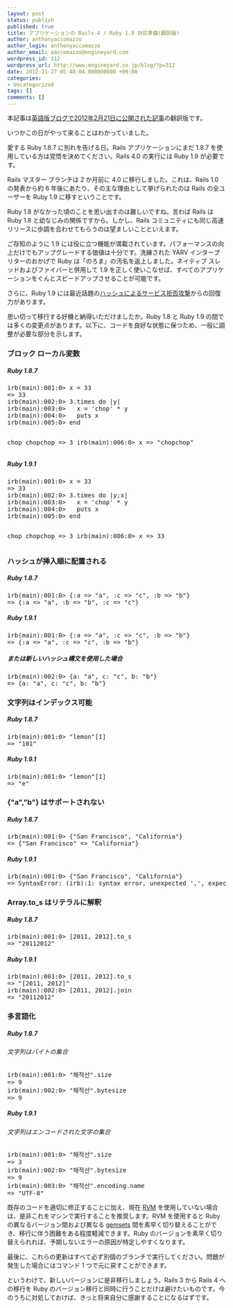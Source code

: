```yaml
---
layout: post
status: publish
published: true
title: アプリケーションの Rails 4 / Ruby 1.9 対応準備(翻訳版)
author: anthonyaccomazzo
author_login: anthonyaccomazzo
author_email: aaccomazzo@engineyard.com
wordpress_id: 312
wordpress_url: http://www.engineyard.co.jp/blog/?p=312
date: 2012-11-27 05:48:04.000000000 +09:00
categories:
- Uncategorized
tags: []
comments: []
---
```

<div class="note">
本記事は<a href="http://www.engineyard.com/blog/2012/prepare-your-app-for-rails-4-and-ruby-1-9/" target="_blank">英語版ブログで2012年2月21日に公開された記事</a>の翻訳版です。
</div>

<p>いつかこの日がやって来ることはわかっていました。</p>

<p>愛する Ruby 1.8.7 に別れを告げる日。Rails アプリケーションにまだ 1.8.7 を使用している方は覚悟を決めてください。Rails 4.0 の実行には Ruby 1.9 が必要です。</p>

<p>Rails マスター ブランチは 2 か月前に 4.0 に移行しました。これは、Rails 1.0 の発表から約 6 年後にあたり、その主な理由として挙げられたのは Rails の全ユーザーを Ruby 1.9 に移すということです。</p>

<p>Ruby 1.8 がなかった頃のことを思い出すのは難しいですね。言わば Rails は Ruby 1.8 と幼なじみの関係ですから。しかし、Rails コミュニティにも同じ高速リリースに歩調を合わせてもらうのは望ましいことといえます。</p>

<p>ご存知のように 1.9 には役に立つ機能が満載されています。パフォーマンスの向上だけでもアップグレードする価値は十分です。洗練された YARV インタープリターのおかげで Ruby は「のろま」の汚名を返上しました。ネイティブ スレッドおよびファイバーと併用して 1.9 を正しく使いこなせば、すべてのアプリケーションをぐんとスピードアップさせることが可能です。</p>

<p>さらに、Ruby 1.9 には最近話題の<a href="http://arstechnica.com/business/news/2011/12/huge-portions-of-web-vulnerable-to-hashing-denial-of-service-attack.ars" target="_blank">ハッシュによるサービス拒否攻撃</a>からの回復力があります。</p>

<p>思い切って移行する好機と納得いただけましたか。Ruby 1.8 と Ruby 1.9 の間では多くの変更点があります。以下に、コードを良好な状態に保つため、一般に調整が必要な部分を示します。</p>

<h3>ブロック ローカル変数</h3>

<h5>Ruby 1.8.7</h5>
<pre>
irb(main):001:0> x = 33
=> 33
irb(main):002:0> 3.times do |y|
irb(main):003:0>   x = 'chop' * y
irb(main):004:0>   puts x
irb(main):005:0> end

chop
chopchop
=> 3
irb(main):006:0> x
=> "chopchop"
</pre>

<h5>Ruby 1.9.1</h5>
<pre>
irb(main):001:0> x = 33
=> 33
irb(main):002:0> 3.times do |y;x|
irb(main):003:0>   x = 'chop' * y
irb(main):004:0>   puts x
irb(main):005:0> end

chop
chopchop
=> 3
irb(main):006:0> x
=> 33
</pre>

<h3>ハッシュが挿入順に配置される</h3>

<h5>Ruby 1.8.7</h5>
<pre>
irb(main):001:0> {:a => "a", :c => "c", :b => "b"}
=> {:a => "a", :b => "b", :c => "c"}
</pre>

<h5>Ruby 1.9.1</h5>
<pre>
irb(main):001:0> {:a => "a", :c => "c", :b => "b"}
=> {:a => "a", :c => "c", :b => "b"}
</pre>

<h5>または新しいハッシュ構文を使用した場合</h5>
<pre>
irb(main):002:0> {a: "a", c: "c", b: "b"}
=> {a: "a", c: "c", b: "b"}
</pre>

<h3>文字列はインデックス可能</h3>

<h5>Ruby 1.8.7</h5>
<pre>
irb(main):001:0> "lemon"[1]
=> "101"
</pre>

<h5>Ruby 1.9.1</h5>
<pre>
irb(main):001:0> "lemon"[1]
=> "e"
</pre>

<h3>{"a","b"} はサポートされない</h3>

<h5>Ruby 1.8.7</h5>
<pre>
irb(main):001:0> {"San Francisco", "California"}
=> {"San Francisco" => "California"}
</pre>

<h5>Ruby 1.9.1</h5>
<pre>
irb(main):001:0> {"San Francisco", "California"}
=> SyntaxError: (irb):1: syntax error, unexpected ',', expecting tASSOC
</pre>

<h3>Array.to_s はリテラルに解釈</h3>

<h5>Ruby 1.8.7</h5>
<pre>
irb(main):001:0> [2011, 2012].to_s
=> "20112012"
</pre>

<h5>Ruby 1.9.1</h5>
<pre>
irb(main):001:0> [2011, 2012].to_s
=> "[2011, 2012]"
irb(main):002:0> [2011, 2012].join
=> "20112012"
</pre>

<h3>多言語化</h3>

<h5>Ruby 1.8.7</h5>
<h6>文字列はバイトの集合</h6>
<pre>
irb(main):001:0> "해적선".size
=> 9
irb(main):002:0> "해적선".bytesize
=> 9
</pre>

<h5>Ruby 1.9.1</h5>
<h6>文字列はエンコードされた文字の集合</h6>
<pre>
irb(main):001:0> "해적선".size
=> 3
irb(main):002:0> "해적선".bytesize
=> 9
irb(main):003:0> "해적선".encoding.name
=> "UTF-8"
</pre>

<p>既存のコードを適切に修正することに加え、現在 <a href="http://beginrescueend.com/" target="_blank">RVM</a> を使用していない場合は、是非これをマシンで実行することを推奨します。RVM を使用すると Ruby の異なるバージョン間および異なる <a href="http://beginrescueend.com/gemsets/basics/" target="_blank">gemsets</a> 間を素早く切り替えることができ、移行に伴う困難をある程度軽減できます。Ruby のバージョンを素早く切り替えられれば、予期しないエラーの原因が特定しやすくなります。</p>

<p>最後に、これらの更新はすべて必ず別個のブランチで実行してください。問題が発生した場合にはコマンド 1 つで元に戻すことができます。</p>

<p>というわけで、新しいバージョンに是非移行しましょう。Rails 3 から Rails 4 への移行を Ruby のバージョン移行と同時に行うことだけは避けたいものです。今のうちに対処しておけば、きっと将来自分に感謝することになるはずです。</p>
